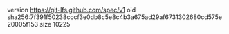 version https://git-lfs.github.com/spec/v1
oid sha256:7f391f50238cccf3e0db8c5e8c4b3a675ad29af6731302680cd575e20005f153
size 10225
